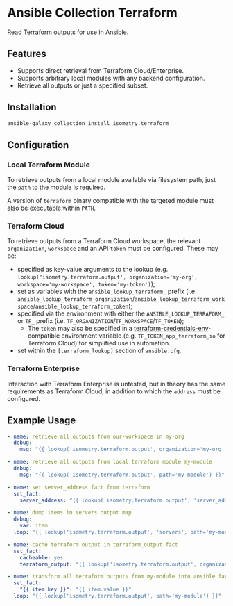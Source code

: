 # Ansible Collection Terraform

Read [Terraform](https://www.terraform.io/) outputs for use in Ansible.

## Features 

* Supports direct retrieval from Terraform Cloud/Enterprise.
* Supports arbitrary local modules with any backend configuration.
* Retrieve all outputs or just a specified subset.

## Installation

```sh
ansible-galaxy collection install isometry.terraform
```

## Configuration

### Local Terraform Module

To retrieve outputs from a local module available via filesystem path, just the `path` to the module is required.

A version of `terraform` binary compatible with the targeted module must also be executable within `PATH`.

### Terraform Cloud

To retrieve outputs from a Terraform Cloud workspace, the relevant `organization`, `workspace` and an API `token` must be configured. These may be:

* specified as key-value arguments to the lookup (e.g. `lookup('isometry.terraform.output', organization='my-org', workspace='my-workspace', token='my-token')`);
* set as variables with the `ansible_lookup_terraform_` prefix (i.e. `ansible_lookup_terraform_organization`/`ansible_lookup_terraform_workspace`/`ansible_lookup_terraform_token`);
* specified via the environment with either the `ANSIBLE_LOOKUP_TERRAFORM_` or `TF_` prefix (i.e. `TF_ORGANIZATION`/`TF_WORKSPACE`/`TF_TOKEN`);
  * The `token` may also be specified in a [terraform-credentials-env](https://github.com/apparentlymart/terraform-credentials-env)-compatible environment variable (e.g. `TF_TOKEN_app_terraform_io` for Terraform Cloud) for simplified use in automation.
* set within the `[terraform_lookup]` section of `ansible.cfg`.

### Terraform Enterprise

Interaction with Terraform Enterprise is untested, but in theory has the same requirements as Terraform Cloud, in addition to which the `address` must be configured.

## Example Usage

```yaml
- name: retrieve all outputs from our-workspace in my-org
  debug:
    msg: "{{ lookup('isometry.terraform.output', organization='my-org', workspace='our-workspace') }}"

- name: retrieve all outputs from local terraform module my-module
  debug:
    msg: "{{ lookup('isometry.terraform.output', path='my-module') }}"

- name: set server_address fact from terraform
  set_fact:
    server_address: "{{ lookup('isometry.terraform.output', 'server_address', organization='my-org', workspace='our-workspace') }}"

- name: dump items in servers output map
  debug:
    var: item
  loop: "{{ lookup('isometry.terraform.output', 'servers', path='my-module') | dict2items }}"

- name: cache terraform output in terraform_output fact
  set_fact:
    cacheable: yes
    terraform_output: "{{ lookup('isometry.terraform.output', organization='my-org', workspace='our-workspace') }}"

- name: transform all terraform outputs from my-module into ansible facts
  set_fact:
    "{{ item.key }}": "{{ item.value }}"
  loop: "{{ lookup('isometry.terraform.output', path='my-module') }}"
```

